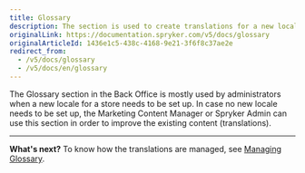 ```yaml
---
title: Glossary
description: The section is used to create translations for a new locale or update the existing ones in the Back Office.
originalLink: https://documentation.spryker.com/v5/docs/glossary
originalArticleId: 1436e1c5-438c-4168-9e21-3f6f8c37ae2e
redirect_from:
  - /v5/docs/glossary
  - /v5/docs/en/glossary
---
```


The Glossary section in the Back Office is mostly used by administrators when a new locale for a store needs to be set up. In case no new locale needs to be set up, the Marketing Content Manager or Spryker Admin can use this section in order to improve the existing content (translations).


***
**What's next?**
To know how the translations are managed, see [Managing Glossary](/docs/scos/user/back-office-user-guides/{{page.version}}/administration/glossary/managing-glossary.html).
